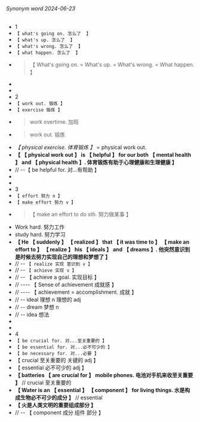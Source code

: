 ###### Synonym word 2024-06-23

- 1
- `【 what's going on. 怎么了  】`
- `【 what's up. 怎么了  】`
- `【 what's wrong. 怎么了  】`
- `【 what happen. 怎么了  】`
- > 【 What's going on. = What's up. = What's wrong. = What happen. 】
-
-
- 2
- `【 work out. 锻炼 】`
- `【 exercise 锻炼 】`
- > work overtime. 加班
- > work out. 锻炼
- _【 physical exercise. 体育锻炼 】_ = physical work out.
- **【 【 physical work out 】 is 【 helpful 】 for our both 【 mental health 】 and 【 physical health 】. 体育锻炼有助于心理健康和生理健康 】**
- // --【 be helpful for. 对...有帮助 】
-
-
- 3
- `【 effort 努力 n 】`
- `【 make effort 努力 v 】`
- > 【 make an effort to do sth. 努力做某事 】
- Work hard. 努力工作
- study hard. 努力学习
- **【 He 【 suddenly 】 【 realized 】 that 【 it was time to 】 【 make an effort to 】 【 realize 】 his 【 ideals 】 and 【 dreams 】. 他突然意识到是时候去努力实现自己的理想和梦想了 】**
- // -- `【 realize 实现 意识到 v 】`
- // -- `【 achieve 实现 v 】`
- // -- 【 achieve a goal. 实现目标 】
- // ---- 【 Sense of achievement 成就感 】
- // ---- 【 achievement = accomplishment. 成就 】
- // -- ideal 理想 n 理想的 adj
- // -- dream 梦想 n
- // -- idea 想法
-
-
- 4
- `【 be crucial for. 对...至关重要的 】`
- `【 be essential for. 对...必不可少的 】`
- `【 be necessary for. 对...必要 】`
- 【 crucial 至关重要的 关键的 adj 】
- 【 essential 必不可少的 adj 】
- **【 batteries 【 are crucial for 】 mobile phones. 电池对手机来收至关重要 】** // crucial 至关重要的
- **【 Water is an 【 essential 】 【 component 】 for living things. 水是构成生物必不可少的成分 】** // essential
- **【 火是人类文明的重要组成部分 】**
- // -- 【 component 成分 组件 部分 】
